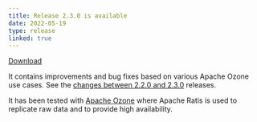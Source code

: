 ```yaml
---
title: Release 2.3.0 is available
date: 2022-05-19
type: release
linked: true
---
```

<!---
  Licensed under the Apache License, Version 2.0 (the "License");
  you may not use this file except in compliance with the License.
  You may obtain a copy of the License at

   http://www.apache.org/licenses/LICENSE-2.0

  Unless required by applicable law or agreed to in writing, software
  distributed under the License is distributed on an "AS IS" BASIS,
  WITHOUT WARRANTIES OR CONDITIONS OF ANY KIND, either express or implied.
  See the License for the specific language governing permissions and
  limitations under the License. See accompanying LICENSE file.
-->

[Download](https://ratis.apache.org/downloads.html)

It contains improvements and bug fixes based on various Apache Ozone use cases.
See the [changes between 2.2.0 and 2.3.0](https://github.com/apache/ratis/compare/ratis-2.2.0...ratis-2.3.0) releases.

It has been tested with [Apache Ozone](https://ozone.apache.org) where Apache Ratis is used to replicate raw data and to provide high availability.

